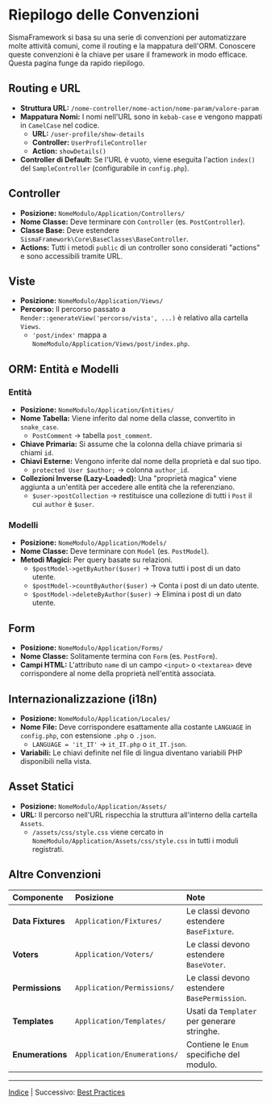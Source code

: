 # Riepilogo delle Convenzioni

SismaFramework si basa su una serie di convenzioni per automatizzare molte attività comuni, come il routing e la mappatura dell'ORM. Conoscere queste convenzioni è la chiave per usare il framework in modo efficace. Questa pagina funge da rapido riepilogo.

## Routing e URL

*   **Struttura URL:** `/nome-controller/nome-action/nome-param/valore-param`
*   **Mappatura Nomi:** I nomi nell'URL sono in `kebab-case` e vengono mappati in `CamelCase` nel codice.
    *   **URL:** `/user-profile/show-details`
    *   **Controller:** `UserProfileController`
    *   **Action:** `showDetails()`
*   **Controller di Default:** Se l'URL è vuoto, viene eseguita l'action `index()` del `SampleController` (configurabile in `config.php`).

## Controller

*   **Posizione:** `NomeModulo/Application/Controllers/`
*   **Nome Classe:** Deve terminare con `Controller` (es. `PostController`).
*   **Classe Base:** Deve estendere `SismaFramework\Core\BaseClasses\BaseController`.
*   **Actions:** Tutti i metodi `public` di un controller sono considerati "actions" e sono accessibili tramite URL.

## Viste

*   **Posizione:** `NomeModulo/Application/Views/`
*   **Percorso:** Il percorso passato a `Render::generateView('percorso/vista', ...)` è relativo alla cartella `Views`.
    *   `'post/index'` mappa a `NomeModulo/Application/Views/post/index.php`.

## ORM: Entità e Modelli

### Entità

*   **Posizione:** `NomeModulo/Application/Entities/`
*   **Nome Tabella:** Viene inferito dal nome della classe, convertito in `snake_case`.
    *   `PostComment` -> tabella `post_comment`.
*   **Chiave Primaria:** Si assume che la colonna della chiave primaria si chiami `id`.
*   **Chiavi Esterne:** Vengono inferite dal nome della proprietà e dal suo tipo.
    *   `protected User $author;` -> colonna `author_id`.
*   **Collezioni Inverse (Lazy-Loaded):** Una "proprietà magica" viene aggiunta a un'entità per accedere alle entità che la referenziano.
    *   `$user->postCollection` -> restituisce una collezione di tutti i `Post` il cui `author` è `$user`.

### Modelli

*   **Posizione:** `NomeModulo/Application/Models/`
*   **Nome Classe:** Deve terminare con `Model` (es. `PostModel`).
*   **Metodi Magici:** Per query basate su relazioni.
    *   `$postModel->getByAuthor($user)` -> Trova tutti i post di un dato utente.
    *   `$postModel->countByAuthor($user)` -> Conta i post di un dato utente.
    *   `$postModel->deleteByAuthor($user)` -> Elimina i post di un dato utente.

## Form

*   **Posizione:** `NomeModulo/Application/Forms/`
*   **Nome Classe:** Solitamente termina con `Form` (es. `PostForm`).
*   **Campi HTML:** L'attributo `name` di un campo `<input>` o `<textarea>` deve corrispondere al nome della proprietà nell'entità associata.

## Internazionalizzazione (i18n)

*   **Posizione:** `NomeModulo/Application/Locales/`
*   **Nome File:** Deve corrispondere esattamente alla costante `LANGUAGE` in `config.php`, con estensione `.php` o `.json`.
    *   `LANGUAGE = 'it_IT'` -> `it_IT.php` o `it_IT.json`.
*   **Variabili:** Le chiavi definite nel file di lingua diventano variabili PHP disponibili nella vista.

## Asset Statici

*   **Posizione:** `NomeModulo/Application/Assets/`
*   **URL:** Il percorso nell'URL rispecchia la struttura all'interno della cartella `Assets`.
    *   `/assets/css/style.css` viene cercato in `NomeModulo/Application/Assets/css/style.css` in tutti i moduli registrati.

## Altre Convenzioni

| Componente | Posizione | Note |
|:---|:---|:---|
| **Data Fixtures** | `Application/Fixtures/` | Le classi devono estendere `BaseFixture`. |
| **Voters** | `Application/Voters/` | Le classi devono estendere `BaseVoter`. |
| **Permissions** | `Application/Permissions/` | Le classi devono estendere `BasePermission`. |
| **Templates** | `Application/Templates/` | Usati da `Templater` per generare stringhe. |
| **Enumerations** | `Application/Enumerations/` | Contiene le `Enum` specifiche del modulo. |

* * *

[Indice](index.md) | Successivo: [Best Practices](best-practices.md)
